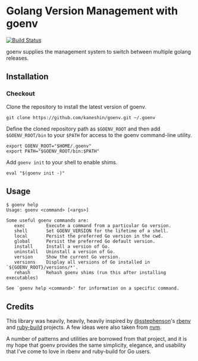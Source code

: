 # Golang Version Management with goenv

[![Build Status](https://travis-ci.org/kaneshin/goenv.svg?branch=master)](https://travis-ci.org/kaneshin/goenv)

goenv supplies the management system to switch between multiple golang releases.

## Installation

### Checkout

Clone the repository to install the latest version of goenv.

```shell
git clone https://github.com/kaneshin/goenv.git ~/.goenv
```

Define the cloned repository path as `$GOENV_ROOT` and then add `$GOENV_ROOT/bin` to your `$PATH` for access to the goenv command-line utility.

```shell
export GOENV_ROOT="$HOME/.goenv"
export PATH="$GOENV_ROOT/bin:$PATH"
```

Add `goenv init` to your shell to enable shims.

```shell
eval "$(goenv init -)"
```

## Usage

```
$ goenv help
Usage: goenv <command> [<args>]

Some useful goenv commands are:
   exec        Execute a command from a particular Go version.
   shell       Set GOENV_VERSION for the lifetime of a shell.
   local       Persist the preferred Go version in the cwd.
   global      Persist the preferred Go default version.
   install     Install a version of Go.
   uninstall   Uninstall a version of Go.
   version     Show the current Go version.
   versions    Display all versions of Go installed in `${GOENV_ROOT}/versions/*'.
   rehash      Rehash goenv shims (run this after installing executables)

See `goenv help <command>' for information on a specific command.
```

## Credits

This library was heavily, heavily, heavily inspired by
[@sstephenson](https://github.com/sstephenson)'s
[rbenv](https://github.com/sstephenson/rbenv) and
[ruby-build](https://github.com/sstephenson/ruby-build) projects.
A few ideas were also taken from [nvm](https://github.com/creationix/nvm).

A number of patterns and utilities are borrowed from that project,
and it is my hope that goenv provides the same simplicity,
elegance, and usability that I've come to love in rbenv and ruby-build
for Go users.
